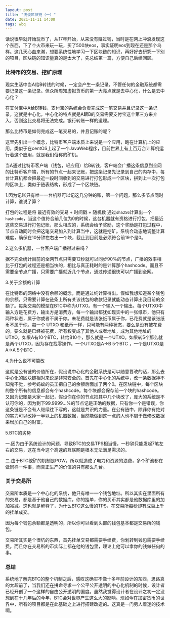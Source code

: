 ```yaml
---
layout: post
title: "浅谈区块链（一）"
date: 2021-11-11 14:00
tags: wbq
---
```


话说很早就开始玩币了，从17年开始，从来没有赚过钱，当时是在网上冲浪发现这个东西，下了个火币来玩一玩，买了500块eos，事实证明eos到现在还是那个鸟样。这几天心血来潮，想要系统性地学习一下区块链的知识，再好好去研究一下别的项目，区块链的知识量真的是太大了，先总结第一篇，方便自己后续回顾。



### 比特币的交易、挖矿原理

现实生活中当A给B转钱的时候，一定会产生一条记录，不管任何的金融系统都需要记录这一条记录。但众所周知虚拟货币的第一大亮点就是去中心化，什么是去中心化？

在支付宝中A给B转钱，支付宝的系统会负责完成这一笔交易并且记录这一条记录，这就是中心化，中心化的特点就是A跟B的交易需要支付宝这个第三方来介入，否则这比交易将无法完成。银行转账一样的道理。

那么比特币是如何完成这一笔交易的，并且记账的呢？

这里先引出一个概念，比特币客户端本质上来说是一个应用，跑在计算机上的应用，类似于在centOS上起了一个JavaWeb程序，目前世界上有上百万台计算机运行着这个应用，就是我们俗称的矿机。

当A通过比特币客户端（钱包，轻应用）给B转钱，客户端会广播这条信息到全网的比特币客户端，所有的节点一起来记账，把这条记录先记录到自己的内存中，每台计算机都会把最近一段时间收到的交易进行打包形成一个区块，拼到上一次打包的区块上，类似于链表结构，形成了一个区块链。

1.因为记账只有唯一一台机器可以记这几分钟的账，第一个问题，那么多节点同时计算，谁说了算？

打包的过程是将 最近有效的交易 + 时间戳 + 随机数 通过`sha256`计算出一个`hashcode`，当这个值符合前几位为0的时候，这台机器就有资格进行打包，把最近这些交易进行打包记账，那么相应的，系统会给予奖励，这个奖励是打包过程中，节点自动同时会把这笔交易加入到计算当中，这就是挖矿。系统会动态地调整计算难度，确保在10分钟左右出一个块，截止到目前是必须符合前19个是0。

2.这么多机器，一台客户端广播得过来吗？

据不完全统计目前的全网节点只需要12秒就可以同步90%的节点，广播的效率相比于打包的过程还是相当快的，相比与真正耗时的是计算那个hashcode。而且不需要全节点广播，只需要广播就近几个节点，通过传递很快可以广播到全网。

3.关于余额的计算

在比特币的网络中没有余额的概念，而是通过纯计算得出。假如我想知道某个钱包的余额，只需要计算在链条上所有关该钱包的收款记录就能动态计算出我目前的余额了。每条交易的模型在BTC中称为UTXO。有一个输入一个输出。每个UTXO中输入方是花费方，输出方是消费方，每一个输出都犹如现实中的一张纸币，他只有两种状态，属于你或者不属于你。未花费就是该张纸币属于你，已花费就是该张纸币不属于你。每一个 UTXO 和纸币一样，只可能有两种状态，要么是没有被花费的，要么就是已经被花费，所有权变成了其他人或者地址，成为其他地址的 UTXO。如果A有10个BTC，转给B10个，那么就是一个UTXO。如果转5个那么就是两个UTXO，因为存在找零操作。一个UTXO是A->B 5个BTC ，一个是UTXO是A->A 5个BTC .

4.为什么说不可篡改

这就是公有链的价值所在，假设说中心化的金融系统是可以随意篡改的话，那么去中心化的区块链相对来说是非常安全的。首先在中心化的系统中，改一条数据神不知鬼不觉，参考蚂蚁的员工把自己的余额后面加了两个0。在区块链中，每个区块的整个所有的信息都会有个hashcode。每个块都会保存前一个块的hashcode。又因为记账是大家一起记，假设你在你的节点把其中几个块改了，庞大的系统是不认可你的，因为剩下99.9999...%的节点记是正确的数据，只有你一个是错误，你这条链是不会有人继续往下写的，这就是共识的力量。在公有链中，除非你有绝对的实力可以改掉一半以上的机器数据，当然能做到这一点的人也不屑于做修改数据来增加自己的财富。

5.BTC的劣势

一.因为由于系统设计的问题，导致BTC的交易TPS相当慢，一秒钟只能发起7笔左右的交易，这在当今这个高速的互联网是根本无法满足需求的。

二.由于BTC挖矿的机制是POW，所以就造成了电力和资源的浪费，多个矿池都在做同样一件事，而真正生产的价值的只有那么几台。





### 关于交易所

交易所本质是一个中心化的系统，他只有唯一一个钱包地址。所以其实在里面所有的交易，都是基于他自己的数据库，你的挂单，你的买币其实都是他数据库里的加加减减。这也就是解释了，为什么BTC这么慢的TPS，在交易所每秒却有成百上千的挂单成交。

因为每个钱包余额都是透明的，所以你可以看到头部的钱包基本都是交易所的钱包。

交易所其实是个很坑的东西，首先挂单交易都需要手续费，你划转到钱包需要手续费。而且你在交易所的币实际上都在他的钱包里，理论上他可以拿你的钱做任何的事。





### 总结

系统地了解完BTC的整个机制之后，感叹这确实不像十多年前设计的东西，思路真的太超前了，当我们还在拼命寻求一个公平公开透明的中心化机制的时候，设计者已经开创了一个这样的自由公开透明的国度。虽然我觉得设计者在设计之初一定没想到在十几年后的今年，BTC会对世界产生这么大的影响。现如今在加密货币的世界中，所有的项目都是在此基础之上进行搭建改造的。这真是一门另人着迷的技术啊。

















